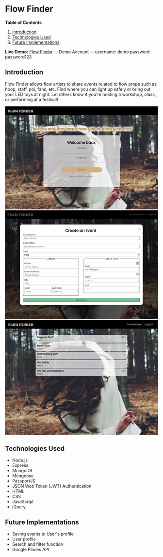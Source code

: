 # Flow Finder

**Table of Contents**

1. [Introduction](#introduction)
2. [Technologies Used](#technologies-used)
3. [Future Implementations](#future-implementations)

**Live Demo:** [Flow Finder](https://flow-finder-2.herokuapp.com)
-- Demo Account --
username: demo
password: password123

## Introduction
Flow Finder allows flow artists to share events related to flow props such as hoop, staff, poi, fans, etc. Find where you can light up safely or bring out your LED toys at night. Let others know if you're hosting a workshop, class, or performing at a festival!

![Flow Finder Screenshot](./public/img/screenshot1.JPG)
![Flow Finder Screenshot](./public/img/screenshot2.JPG)
![Flow Finder Screenshot](./public/img/screenshot3.JPG)

## Technologies Used
* Node.js
* Express
* MongoDB
* Mongoose
* PassportJS
* JSON Web Token (JWT) Authentication
* HTML
* CSS
* JavaScript
* jQuery

## Future Implementations
* Saving events to User's profile
* User profile
* Search and filter function
* Google Places API